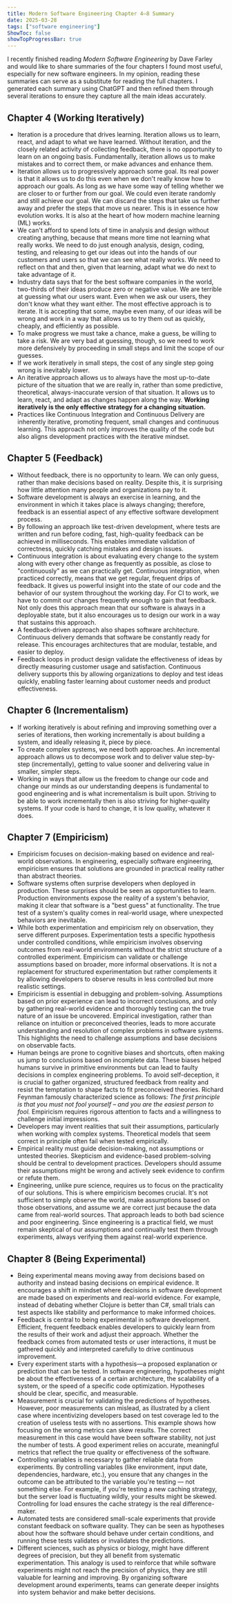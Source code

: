 ```yaml
---
title: Modern Software Engineering Chapter 4–8 Summary
date: 2025-03-28
tags: ["software engineering"]
ShowToc: false
showTopProgressBar: true
---
```


I recently finished reading *Modern Software Engineering* by Dave Farley and would like to share summaries of the four chapters I found most useful, especially for new software engineers. In my opinion, reading these summaries can serve as a substitute for reading the full chapters. I generated each summary using ChatGPT and then refined them through several iterations to ensure they capture all the main ideas accurately.

## Chapter 4 (Working Iteratively)

- Iteration is a procedure that drives learning. Iteration allows us to learn, react, and adapt to what we have learned. Without iteration, and the closely related activity of collecting feedback, there is no opportunity to learn on an ongoing basis. Fundamentally, iteration allows us to make mistakes and to correct them, or make advances and enhance them.
- Iteration allows us to progressively approach some goal. Its real power is that it allows us to do this even when we don't really know how to approach our goals. As long as we have some way of telling whether we are closer to or further from our goal. We could even iterate randomly and still achieve our goal. We can discard the steps that take us further away and prefer the steps that move us nearer. This is in essence how evolution works. It is also at the heart of how modern machine learning (ML) works.
- We can't afford to spend lots of time in analysis and design without creating anything, because that means more time not learning what really works. We need to do just enough analysis, design, coding, testing, and releasing to get our ideas out into the hands of our customers and users so that we can see what really works. We need to reflect on that and then, given that learning, adapt what we do next to take advantage of it.
- Industry data says that for the best software companies in the world, two-thirds of their ideas produce zero or negative value. We are terrible at guessing what our users want. Even when we ask our users, they don't know what they want either. The most effective approach is to iterate. It is accepting that some, maybe even many, of our ideas will be wrong and work in a way that allows us to try them out as quickly, cheaply, and efficiently as possible.
- To make progress we must take a chance, make a guess, be willing to take a risk. We are very bad at guessing, though, so we need to work more defensively by proceeding in small steps and limit the scope of our guesses.
- If we work iteratively in small steps, the cost of any single step going wrong is inevitably lower.
- An iterative approach allows us to always have the most up-to-date picture of the situation that we are really in, rather than some predictive, theoretical, always-inaccurate version of that situation. It allows us to learn, react, and adapt as changes happen along the way. **Working iteratively is the only effective strategy for a changing situation.**
- Practices like Continuous Integration and Continuous Delivery are inherently iterative, promoting frequent, small changes and continuous learning. This approach not only improves the quality of the code but also aligns development practices with the iterative mindset.

## Chapter 5 (Feedback)

- Without feedback, there is no opportunity to learn. We can only guess, rather than make decisions based on reality. Despite this, it is surprising how little attention many people and organizations pay to it.
- Software development is always an exercise in learning, and the environment in which it takes place is always changing; therefore, feedback is an essential aspect of any effective software development process.
- By following an approach like test-driven development, where tests are written and run before coding, fast, high-quality feedback can be achieved in milliseconds. This enables immediate validation of correctness, quickly catching mistakes and design issues.
- Continuous integration is about evaluating every change to the system along with every other change as frequently as possible, as close to "continuously" as we can practically get. Continuous integration, when practiced correctly, means that we get regular, frequent drips of feedback. It gives us powerful insight into the state of our code and the behavior of our system throughout the working day. For CI to work, we have to commit our changes frequently enough to gain that feedback. Not only does this approach mean that our software is always in a deployable state, but it also encourages us to design our work in a way that sustains this approach.
- A feedback-driven approach also shapes software architecture. Continuous delivery demands that software be constantly ready for release. This encourages architectures that are modular, testable, and easier to deploy.
- Feedback loops in product design validate the effectiveness of ideas by directly measuring customer usage and satisfaction. Continuous delivery supports this by allowing organizations to deploy and test ideas quickly, enabling faster learning about customer needs and product effectiveness.

## Chapter 6 (Incrementalism)

- If working iteratively is about refining and improving something over a series of iterations, then working incrementally is about building a system, and ideally releasing it, piece by piece.
- To create complex systems, we need both approaches. An incremental approach allows us to decompose work and to deliver value step-by-step (incrementally), getting to value sooner and delivering value in smaller, simpler steps.
- Working in ways that allow us the freedom to change our code and change our minds as our understanding deepens is fundamental to good engineering and is what incrementalism is built upon. Striving to be able to work incrementally then is also striving for higher-quality systems. If your code is hard to change, it is low quality, whatever it does.

## Chapter 7 (Empiricism)

- Empiricism focuses on decision-making based on evidence and real-world observations. In engineering, especially software engineering, empiricism ensures that solutions are grounded in practical reality rather than abstract theories.
- Software systems often surprise developers when deployed in production. These surprises should be seen as opportunities to learn. Production environments expose the reality of a system's behavior, making it clear that software is a "best guess" at functionality. The true test of a system's quality comes in real-world usage, where unexpected behaviors are inevitable.
- While both experimentation and empiricism rely on observation, they serve different purposes. Experimentation tests a specific hypothesis under controlled conditions, while empiricism involves observing outcomes from real-world environments without the strict structure of a controlled experiment. Empiricism can validate or challenge assumptions based on broader, more informal observations. It is not a replacement for structured experimentation but rather complements it by allowing developers to observe results in less controlled but more realistic settings.
- Empiricism is essential in debugging and problem-solving. Assumptions based on prior experience can lead to incorrect conclusions, and only by gathering real-world evidence and thoroughly testing can the true nature of an issue be uncovered. Empirical investigation, rather than reliance on intuition or preconceived theories, leads to more accurate understanding and resolution of complex problems in software systems. This highlights the need to challenge assumptions and base decisions on observable facts.
- Human beings are prone to cognitive biases and shortcuts, often making us jump to conclusions based on incomplete data. These biases helped humans survive in primitive environments but can lead to faulty decisions in complex engineering problems. To avoid self-deception, it is crucial to gather organized, structured feedback from reality and resist the temptation to shape facts to fit preconceived theories. Richard Feynman famously characterized science as follows: *The first principle is that you must not fool yourself – and you are the easiest person to fool.* Empiricism requires rigorous attention to facts and a willingness to challenge initial impressions.
- Developers may invent realities that suit their assumptions, particularly when working with complex systems. Theoretical models that seem correct in principle often fail when tested empirically.
- Empirical reality must guide decision-making, not assumptions or untested theories. Skepticism and evidence-based problem-solving should be central to development practices. Developers should assume their assumptions might be wrong and actively seek evidence to confirm or refute them.
- Engineering, unlike pure science, requires us to focus on the practicality of our solutions. This is where empiricism becomes crucial. It's not sufficient to simply observe the world, make assumptions based on those observations, and assume we are correct just because the data came from real-world sources. That approach leads to both bad science and poor engineering. Since engineering is a practical field, we must remain skeptical of our assumptions and continually test them through experiments, always verifying them against real-world experience.

## Chapter 8 (Being Experimental)

- Being experimental means moving away from decisions based on authority and instead basing decisions on empirical evidence. It encourages a shift in mindset where decisions in software development are made based on experiments and real-world evidence. For example, instead of debating whether Clojure is better than C#, small trials can test aspects like stability and performance to make informed choices.
- Feedback is central to being experimental in software development. Efficient, frequent feedback enables developers to quickly learn from the results of their work and adjust their approach. Whether the feedback comes from automated tests or user interactions, it must be gathered quickly and interpreted carefully to drive continuous improvement.
- Every experiment starts with a hypothesis—a proposed explanation or prediction that can be tested. In software engineering, hypotheses might be about the effectiveness of a certain architecture, the scalability of a system, or the speed of a specific code optimization. Hypotheses should be clear, specific, and measurable.
- Measurement is crucial for validating the predictions of hypotheses. However, poor measurements can mislead, as illustrated by a client case where incentivizing developers based on test coverage led to the creation of useless tests with no assertions. This example shows how focusing on the wrong metrics can skew results. The correct measurement in this case would have been software stability, not just the number of tests. A good experiment relies on accurate, meaningful metrics that reflect the true quality or effectiveness of the software.
- Controlling variables is necessary to gather reliable data from experiments. By controlling variables (like environment, input date, dependencies, hardware, etc.), you ensure that any changes in the outcome can be attributed to the variable you're testing — not something else. For example, if you're testing a new caching strategy, but the server load is fluctuating wildly, your results might be skewed. Controlling for load ensures the cache strategy is the real difference-maker.
- Automated tests are considered small-scale experiments that provide constant feedback on software quality. They can be seen as hypotheses about how the software should behave under certain conditions, and running these tests validates or invalidates the predictions.
- Different sciences, such as physics or biology, might have different degrees of precision, but they all benefit from systematic experimentation. This analogy is used to reinforce that while software experiments might not reach the precision of physics, they are still valuable for learning and improving. By organizing software development around experiments, teams can generate deeper insights into system behavior and make better decisions.
